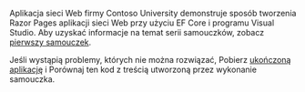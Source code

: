Aplikacja sieci Web firmy Contoso University demonstruje sposób tworzenia Razor Pages aplikacji sieci Web przy użyciu EF Core i programu Visual Studio. Aby uzyskać informacje na temat serii samouczków, zobacz [pierwszy samouczek](xref:data/ef-rp/intro).

Jeśli wystąpią problemy, których nie można rozwiązać, Pobierz [ukończoną aplikację](https://github.com/dotnet/AspNetCore.Docs/tree/master/aspnetcore/data/ef-rp/intro/samples) i Porównaj ten kod z treścią utworzoną przez wykonanie samouczka.
